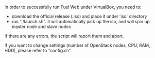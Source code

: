 In order to successfully run Fuel Web under VirtualBox, you need to:
- download the official release (.iso) and place it under 'iso' directory
- run "./launch.sh". it will automatically pick up the iso, and will spin up master node and slave nodes

If there are any errors, the script will report them and abort.

If you want to change settings (number of OpenStack nodes, CPU, RAM, HDD), please refer to "config.sh".

